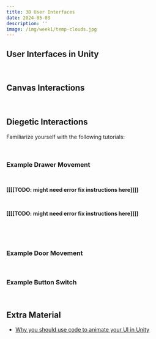 ```yaml
---
title: 3D User Interfaces
date: 2024-05-03
description: ''
image: /img/week1/temp-clouds.jpg
---
```


<script>import VideoEmbed from '$lib/VideoEmbed.svelte'</script>

## User Interfaces in Unity

&nbsp;

## Canvas Interactions

<VideoEmbed youtube="W6HbK0urkKc"></VideoEmbed>

&nbsp;

## Diegetic Interactions

Familiarize yourself with the following tutorials:

<VideoEmbed youtube="jSwB7GvH_38"></VideoEmbed>

<VideoEmbed youtube="xMPQa2MWmHk"></VideoEmbed>

<VideoEmbed youtube="pmRwhE2hQ9g"></VideoEmbed>

<VideoEmbed youtube="SqMxKYYWyYk"></VideoEmbed>

&nbsp;

### Example Drawer Movement

&nbsp;

**[[[[TODO: might need error fix instructions here]]]]**

&nbsp;

**[[[[TODO: might need error fix instructions here]]]]**

&nbsp;

<VideoEmbed youtube="lYNV9up-ZJA"></VideoEmbed>

&nbsp;

### Example Door Movement

<VideoEmbed youtube="VgS8fg_cNcs"></VideoEmbed>

&nbsp;

### Example Button Switch

<VideoEmbed youtube="bW8HO7Rdf2s"></VideoEmbed>

&nbsp;

## Extra Material

- [Why you should use code to animate your UI in Unity](https://www.youtube.com/watch?v=Ll3yujn9GVQ)
